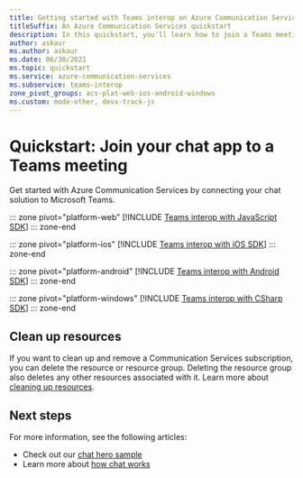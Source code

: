 ```yaml
---
title: Getting started with Teams interop on Azure Communication Services
titleSuffix: An Azure Communication Services quickstart
description: In this quickstart, you'll learn how to join a Teams meeting with the Azure Communication Chat SDK
author: askaur
ms.author: askaur
ms.date: 06/30/2021
ms.topic: quickstart
ms.service: azure-communication-services
ms.subservice: teams-interop
zone_pivot_groups: acs-plat-web-ios-android-windows
ms.custom: mode-other, devx-track-js
---
```


# Quickstart: Join your chat app to a Teams meeting



Get started with Azure Communication Services by connecting your chat solution to Microsoft Teams. 

::: zone pivot="platform-web"
[!INCLUDE [Teams interop with JavaScript SDK](./includes/meeting-interop-javascript.md)]
::: zone-end

::: zone pivot="platform-ios"
[!INCLUDE [Teams interop with iOS SDK](./includes/meeting-interop-swift.md)]
::: zone-end

::: zone pivot="platform-android"
[!INCLUDE [Teams interop with Android SDK](./includes/meeting-interop-android.md)]
::: zone-end

::: zone pivot="platform-windows"
[!INCLUDE [Teams interop with CSharp SDK](./includes/meeting-interop-windows.md)]
::: zone-end

## Clean up resources

If you want to clean up and remove a Communication Services subscription, you can delete the resource or resource group. Deleting the resource group also deletes any other resources associated with it. Learn more about [cleaning up resources](../create-communication-resource.md#clean-up-resources).

## Next steps

For more information, see the following articles:

- Check out our [chat hero sample](../../samples/chat-hero-sample.md)
- Learn more about [how chat works](../../concepts/chat/concepts.md)
